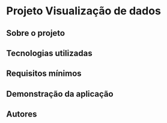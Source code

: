 # Projeto Visualização de dados

## Sobre o projeto

## Tecnologias utilizadas

## Requisitos mínimos

## Demonstração da aplicação

## Autores

